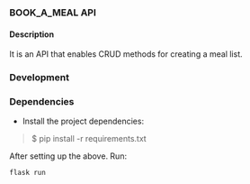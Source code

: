 ### BOOK_A_MEAL API

#### Description
It is an API that enables CRUD methods for creating a meal list.
### Development


### Dependencies
- Install the project dependencies:
> $ pip install -r requirements.txt



After setting up the above. Run:

```flask run```


